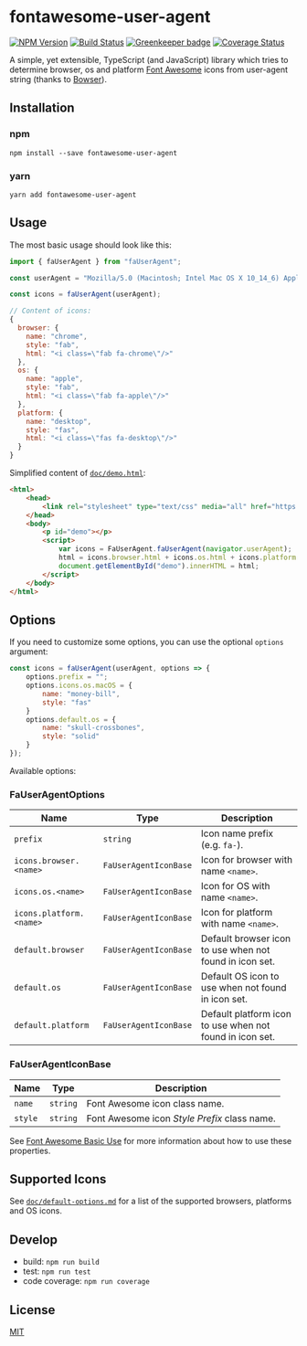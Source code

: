 # fontawesome-user-agent

[![NPM Version](https://img.shields.io/npm/v/fontawesome-user-agent.svg?style=flat)](https://npmjs.org/package/fontawesome-user-agent)
[![Build Status](https://travis-ci.org/bbenoist/fontawesome-user-agent.svg?branch=master)](https://travis-ci.org/bbenoist/fontawesome-user-agent)
[![Greenkeeper badge](https://badges.greenkeeper.io/bbenoist/fontawesome-user-agent.svg)](https://greenkeeper.io/)
[![Coverage Status](https://coveralls.io/repos/github/bbenoist/fontawesome-user-agent/badge.svg?branch=master)](https://coveralls.io/github/bbenoist/fontawesome-user-agent?branch=master)

A simple, yet extensible, TypeScript (and JavaScript) library which tries to determine browser, os and platform [Font Awesome](https://fontawesome.com/) icons from user-agent string (thanks to [Bowser](https://github.com/lancedikson/bowser)).

## Installation

### npm

```text
npm install --save fontawesome-user-agent
```

### yarn

```text
yarn add fontawesome-user-agent
```

## Usage

The most basic usage should look like this:

```js
import { faUserAgent } from "faUserAgent";

const userAgent = "Mozilla/5.0 (Macintosh; Intel Mac OS X 10_14_6) AppleWebKit/537.36 (KHTML, like Gecko) Chrome/76.0.3809.100 Safari/537.36";

const icons = faUserAgent(userAgent);

// Content of icons:
{
  browser: {
    name: "chrome",
    style: "fab",
    html: "<i class=\"fab fa-chrome\"/>"
  },
  os: {
    name: "apple",
    style: "fab",
    html: "<i class=\"fab fa-apple\"/>"
  },
  platform: {
    name: "desktop",
    style: "fas",
    html: "<i class=\"fas fa-desktop\"/>"
  }
}
```

Simplified content of [`doc/demo.html`](https://github.com/bbenoist/fontawesome-user-agent/blob/master/doc/demo.html):

```html
<html>
    <head>
        <link rel="stylesheet" type="text/css" media="all" href="https://cdnjs.cloudflare.com/ajax/libs/font-awesome/5.9.0/css/all.min.css" />
    </head>
    <body>
        <p id="demo"></p>
        <script>
            var icons = FaUserAgent.faUserAgent(navigator.userAgent);
            html = icons.browser.html + icons.os.html + icons.platform.html;
            document.getElementById("demo").innerHTML = html;
        </script>
    </body>
</html>
```

## Options

If you need to customize some options, you can use the optional `options` argument:

```js
const icons = faUserAgent(userAgent, options => {
    options.prefix = "";
    options.icons.os.macOS = {
        name: "money-bill",
        style: "fas"
    }
    options.default.os = {
        name: "skull-crossbones",
        style: "solid"
    }
});
```

Available options:

### FaUserAgentOptions

Name | Type | Description
--- | --- | ---
`prefix` | `string` | Icon name prefix (e.g. `fa-`).
`icons.browser.<name>` | `FaUserAgentIconBase` | Icon for browser with name `<name>`.
`icons.os.<name>` | `FaUserAgentIconBase` | Icon for OS with name `<name>`.
`icons.platform.<name>` | `FaUserAgentIconBase` | Icon for platform with name `<name>`.
`default.browser` | `FaUserAgentIconBase` | Default browser icon to use when not found in icon set.
`default.os` | `FaUserAgentIconBase` | Default OS icon to use when not found in icon set.
`default.platform` | `FaUserAgentIconBase` | Default platform icon to use when not found in icon set.

### FaUserAgentIconBase

Name | Type | Description
--- | --- | ---
`name` | `string` | Font Awesome icon class name.
`style` | `string` | Font Awesome icon _Style Prefix_ class name.

See [Font Awesome Basic Use](https://fontawesome.com/how-to-use/on-the-web/referencing-icons/basic-use) for more information about how to use these properties.

## Supported Icons

See [`doc/default-options.md`](https://github.com/bbenoist/fontawesome-user-agent/blob/master/doc/default-options.md) for a list of the supported browsers, platforms and OS icons.

## Develop

* build: `npm run build`
* test: `npm run test`
* code coverage: `npm run coverage`

## License

[MIT](https://github.com/bbenoist/fontawesome-user-agent/blob/master/LICENSE)
